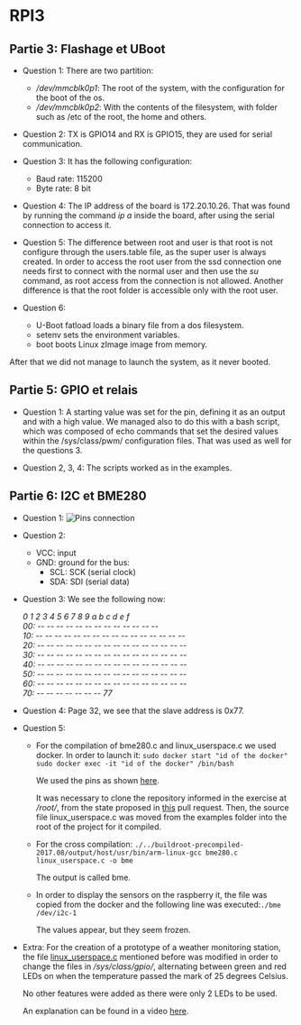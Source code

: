# RPI3

## Partie 3: Flashage et UBoot

* Question 1: There are two partition:
  - */dev/mmcblk0p1*: The root of the system, with the configuration for the boot of the os.
  - */dev/mmcblk0p2*: With the contents of the filesystem, with folder such as /etc of the root, the home and others.

* Question 2: TX is GPIO14 and RX is GPIO15, they are used for serial communication.

* Question 3: It has the following configuration:
  - Baud rate: 115200
  - Byte rate: 8 bit

* Question 4: The IP address of the board is 172.20.10.26. That was found by running the command *ip a* inside the board, after using the serial connection to access it.

* Question 5: The difference between root and user is that root is not configure through the users.table file, as the super user is always created. In order to access the root user from the ssd connection one needs first to connect with the normal user and then use the *su* command, as root access from the connection is not allowed. Another difference is that the root folder is accessible only with the root user.

* Question 6:
  - U-Boot fatload loads a binary file from a dos filesystem.
  - setenv sets the environment variables.
  - boot boots Linux zImage image from memory.
  
After that we did not manage to launch the system, as it never booted.


## Partie 5: GPIO et relais

* Question 1: A starting value was set for the pin, defining it as an output and with a high value. 
 We managed also to do this with a bash script, which was composed of echo commands that set the desired values within the /sys/class/pwm/ configuration files. That was used as well for the questions 3.

* Question 2, 3, 4: The scripts worked as in the examples. 

## Partie 6: I2C et BME280

* Question 1:
![Pins connection](pins.jpg)

* Question 2:
  - VCC: input
  - GND: ground
  for the bus:
    - SCL: SCK (serial clock)
    - SDA: SDI (serial data)

* Question 3: We see the following now:

  *0  1  2  3  4  5  6  7  8  9  a  b  c  d  e  f     
  00:          -- -- -- -- -- -- -- -- -- -- -- -- --  
  10: -- -- -- -- -- -- -- -- -- -- -- -- -- -- -- --  
  20: -- -- -- -- -- -- -- -- -- -- -- -- -- -- -- --  
  30: -- -- -- -- -- -- -- -- -- -- -- -- -- -- -- --  
  40: -- -- -- -- -- -- -- -- -- -- -- -- -- -- -- --  
  50: -- -- -- -- -- -- -- -- -- -- -- -- -- -- -- --  
  60: -- -- -- -- -- -- -- -- -- -- -- -- -- -- -- --  
  70: -- -- -- -- -- -- -- 77* 

* Question 4: Page 32, we see that the slave address is 0x77.

* Question 5: 
  - For the compilation of bme280.c and linux_userspace.c we used docker.
    In order to launch it: 
    `sudo docker start "id of the docker"`
    `sudo docker exec -it "id of the docker" /bin/bash`
    
    We used the pins as shown [here](https://www.velleman.eu/downloads/29/infosheets/vma335_scheme.pdf).

    It was necessary to clone the repository informed in the exercise at */root/*, from the state proposed in [this](https://github.com/BoschSensortec/BME280_driver/pull/80) pull request. Then, the source file linux_userspace.c was moved from the examples folder into the root of the project for it compiled.
  
  - For the cross compilation:
    `./../buildroot-precompiled-2017.08/output/host/usr/bin/arm-linux-gcc bme280.c linux_userspace.c -o bme`

    The output is called bme.
    
  - In order to display the sensors on the raspberry it, the file was copied from the docker and the following line was executed:`./bme /dev/i2c-1`

    The values appear, but they seem frozen.

* Extra:
  For the creation of a prototype of a weather monitoring station, the file [linux_userspace.c](linux_userspace.c) mentioned before was modified in order to change the files in */sys/class/gpio/*, alternating between green and red LEDs on when the temperature passed the mark of 25 degrees Celsius. 

  No other features were added as there were only 2 LEDs to be used.
  
  An explanation can be found in a video [here](https://youtu.be/NE0iBmBDXm4).
